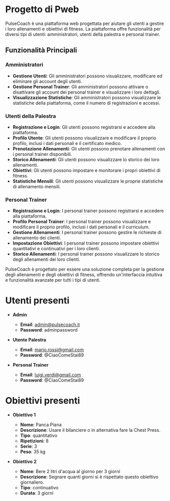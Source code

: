 # Progetto di Pweb 

PulseCoach è una piattaforma web progettata per aiutare gli utenti a gestire i loro allenamenti e obiettivi di fitness. La piattaforma offre funzionalità per diversi tipi di utenti: amministratori, utenti della palestra e personal trainer.

## Funzionalità Principali

### Amministratori
- **Gestione Utenti**: Gli amministratori possono visualizzare, modificare ed eliminare gli account degli utenti.
- **Gestione Personal Trainer**: Gli amministratori possono attivare o disattivare gli account dei personal trainer e visualizzare i loro dettagli.
- **Visualizzazione Statistiche**: Gli amministratori possono visualizzare le statistiche della piattaforma, come il numero di registrazioni e accessi.

### Utenti della Palestra
- **Registrazione e Login**: Gli utenti possono registrarsi e accedere alla piattaforma.
- **Profilo Utente**: Gli utenti possono visualizzare e modificare il proprio profilo, inclusi i dati personali e il certificato medico.
- **Prenotazione Allenamenti**: Gli utenti possono prenotare allenamenti con i personal trainer disponibili.
- **Storico Allenamenti**: Gli utenti possono visualizzare lo storico dei loro allenamenti.
- **Obiettivi**: Gli utenti possono impostare e monitorare i propri obiettivi di fitness.
- **Statistiche Mensili**: Gli utenti possono visualizzare le proprie statistiche di allenamento mensili.

### Personal Trainer
- **Registrazione e Login**: I personal trainer possono registrarsi e accedere alla piattaforma.
- **Profilo Personal Trainer**: I personal trainer possono visualizzare e modificare il proprio profilo, inclusi i dati personali e il curriculum.
- **Gestione Allenamenti**: I personal trainer possono gestire le richieste di allenamento dei clienti.
- **Impostazione Obiettivi**: I personal trainer possono impostare obiettivi quantitativi e continuativi per i loro clienti.
- **Storico Allenamenti**: I personal trainer possono visualizzare lo storico degli allenamenti dei loro clienti.

PulseCoach è progettato per essere una soluzione completa per la gestione degli allenamenti e degli obiettivi di fitness, offrendo un'interfaccia intuitiva e funzionalità avanzate per tutti i tipi di utenti.

# Utenti presenti

- **Admin**
  - **Email**: admin@pulsecoach.it
  - **Password**: adminpassword

- **Utente Palestra**
  - **Email**: mario.rossi@gmail.com
  - **Password**: @CiaoComeStai89

- **Personal Trainer**
  - **Email**: luigi.verdi@gmail.com
  - **Password**: @CiaoComeStai89

# Obiettivi presenti

- **Obiettivo 1**
  - **Nome**: Panca Piana
  - **Descrizione**: Usare il bilanciere o in alternativa fare la Chest Press.
  - **Tipo**: quantitativo
  - **Ripetizioni**: 8
  - **Serie**: 3
  - **Peso**: 35 kg
  
- **Obiettivo 2**
  - **Nome**: Bere 2 litri d'acqua al giorno per 3 giorni
  - **Descrizione**: Segnare quanti giorni si è rispettato questo obiettivo giornaliero.
  - **Tipo**: continuativo
  - **Durata**: 3 giorni
